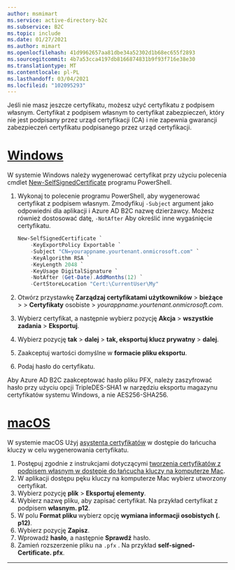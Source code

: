 ```yaml
---
author: msmimart
ms.service: active-directory-b2c
ms.subservice: B2C
ms.topic: include
ms.date: 01/27/2021
ms.author: mimart
ms.openlocfilehash: 41d9962657aa81dbe34a52302d1b68ec655f2893
ms.sourcegitcommit: 4b7a53cca4197db8166874831b9f93f716e38e30
ms.translationtype: MT
ms.contentlocale: pl-PL
ms.lasthandoff: 03/04/2021
ms.locfileid: "102095293"
---
```

Jeśli nie masz jeszcze certyfikatu, możesz użyć certyfikatu z podpisem własnym. Certyfikat z podpisem własnym to certyfikat zabezpieczeń, który nie jest podpisany przez urząd certyfikacji (CA) i nie zapewnia gwarancji zabezpieczeń certyfikatu podpisanego przez urząd certyfikacji. 

# <a name="windows"></a>[Windows](#tab/windows)

W systemie Windows należy wygenerować certyfikat przy użyciu polecenia cmdlet [New-SelfSignedCertificate](/powershell/module/pkiclient/new-selfsignedcertificate) programu PowerShell.

1. Wykonaj to polecenie programu PowerShell, aby wygenerować certyfikat z podpisem własnym. Zmodyfikuj `-Subject` argument jako odpowiedni dla aplikacji i Azure AD B2C nazwę dzierżawcy. Możesz również dostosować datę, `-NotAfter` Aby określić inne wygaśnięcie certyfikatu.

    ```PowerShell
    New-SelfSignedCertificate `
        -KeyExportPolicy Exportable `
        -Subject "CN=yourappname.yourtenant.onmicrosoft.com" `
        -KeyAlgorithm RSA `
        -KeyLength 2048 `
        -KeyUsage DigitalSignature `
        -NotAfter (Get-Date).AddMonths(12) `
        -CertStoreLocation "Cert:\CurrentUser\My"
    ```

1. Otwórz przystawkę **Zarządzaj certyfikatami użytkowników**  >  **bieżące**  >    >  **Certyfikaty** osobiste  >  *yourappname.yourtenant.onmicrosoft.com*.
1. Wybierz certyfikat, a następnie wybierz pozycję **Akcja**  >  **wszystkie zadania**  >  **Eksportuj**.
1. Wybierz pozycję **tak**  >  **dalej**  >  **tak, eksportuj klucz prywatny**  >  **dalej**.
1. Zaakceptuj wartości domyślne w **formacie pliku eksportu**.
1. Podaj hasło do certyfikatu.

Aby Azure AD B2C zaakceptować hasło pliku PFX, należy zaszyfrować hasło przy użyciu opcji TripleDES-SHA1 w narzędziu eksportu magazynu certyfikatów systemu Windows, a nie AES256-SHA256.

# <a name="macos"></a>[macOS](#tab/macos)

W systemie macOS Użyj [asystenta certyfikatów](https://support.apple.com/guide/keychain-access/aside/glosa3ed0609/11.0/mac/11.0) w dostępie do łańcucha kluczy w celu wygenerowania certyfikatu.

1. Postępuj zgodnie z instrukcjami dotyczącymi [tworzenia certyfikatów z podpisem własnym w dostępie do łańcucha kluczy na komputerze Mac](https://support.apple.com/guide/keychain-access/kyca8916/mac).
1. W aplikacji dostępu pęku kluczy na komputerze Mac wybierz utworzony certyfikat.
1. Wybierz pozycję **plik**  >  **Eksportuj elementy**.
1. Wybierz nazwę pliku, aby zapisać certyfikat. Na przykład certyfikat z podpisem **własnym. p12**.
1. W polu **Format pliku** wybierz opcję **wymiana informacji osobistych (. p12)**.
1. Wybierz pozycję **Zapisz**.
1. Wprowadź **hasło**, a następnie **Sprawdź** hasło.
1. Zamień rozszerzenie pliku na `.pfx` . Na przykład **self-signed-Certificate. pfx**.

---